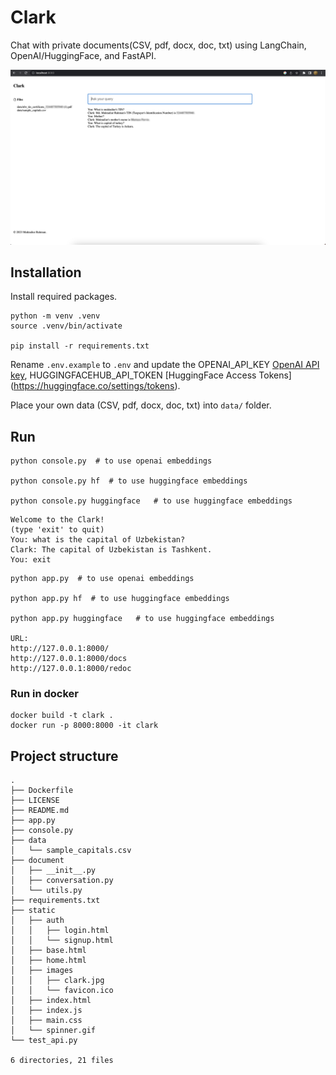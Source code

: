 # Clark
Chat with private documents(CSV, pdf, docx, doc, txt) using LangChain, OpenAI/HuggingFace, and FastAPI.

![Clark](static/images/clark.jpg)

## Installation

Install required packages.
```
python -m venv .venv
source .venv/bin/activate

pip install -r requirements.txt
```

Rename `.env.example` to `.env` and update the OPENAI_API_KEY [OpenAI API key](https://platform.openai.com/account/api-keys), HUGGINGFACEHUB_API_TOKEN [HuggingFace Access Tokens] (https://huggingface.co/settings/tokens).


Place your own data (CSV, pdf, docx, doc, txt) into `data/` folder.

## Run 

```
python console.py  # to use openai embeddings

python console.py hf  # to use huggingface embeddings

python console.py huggingface   # to use huggingface embeddings

```

```
Welcome to the Clark!
(type 'exit' to quit)
You: what is the capital of Uzbekistan?
Clark: The capital of Uzbekistan is Tashkent.
You: exit
```

```
python app.py  # to use openai embeddings

python app.py hf  # to use huggingface embeddings

python app.py huggingface   # to use huggingface embeddings

URL: 
http://127.0.0.1:8000/  
http://127.0.0.1:8000/docs
http://127.0.0.1:8000/redoc
```

### Run in docker
```
docker build -t clark .
docker run -p 8000:8000 -it clark
```

## Project structure
```
.
├── Dockerfile
├── LICENSE
├── README.md
├── app.py
├── console.py
├── data
│   └── sample_capitals.csv
├── document
│   ├── __init__.py
│   ├── conversation.py
│   └── utils.py
├── requirements.txt
├── static
│   ├── auth
│   │   ├── login.html
│   │   └── signup.html
│   ├── base.html
│   ├── home.html
│   ├── images
│   │   ├── clark.jpg
│   │   └── favicon.ico
│   ├── index.html
│   ├── index.js
│   ├── main.css
│   └── spinner.gif
└── test_api.py

6 directories, 21 files
```

